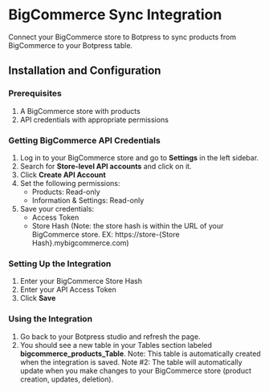 # BigCommerce Sync Integration

Connect your BigCommerce store to Botpress to sync products from BigCommerce to your Botpress table.

## Installation and Configuration

### Prerequisites

1. A BigCommerce store with products
2. API credentials with appropriate permissions

### Getting BigCommerce API Credentials

1. Log in to your BigCommerce store and go to **Settings** in the left sidebar.
2. Search for **Store-level API accounts** and click on it.
3. Click **Create API Account**
4. Set the following permissions:
   - Products: Read-only
   - Information & Settings: Read-only
5. Save your credentials:
   - Access Token
   - Store Hash (Note: the store hash is within the URL of your BigCommerce store. 
     EX: https://store-{Store Hash}.mybigcommerce.com)

### Setting Up the Integration

1. Enter your BigCommerce Store Hash
2. Enter your API Access Token
3. Click **Save**

### Using the Integration

1. Go back to your Botpress studio and refresh the page.
2. You should see a new table in your Tables section labeled **bigcommerce_products_Table**.
Note: This table is automatically created when the integration is saved.
Note #2: The table will automatically update when you make changes to your BigCommerce store (product creation, updates, deletion).